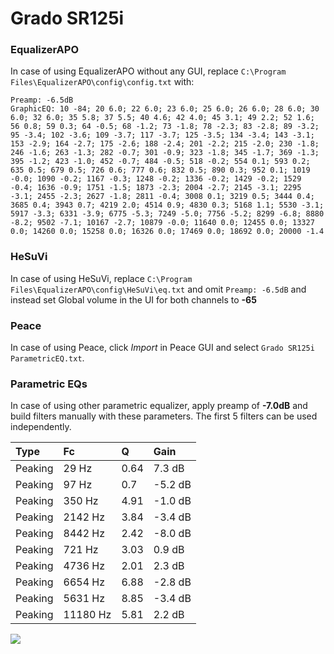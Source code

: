 # Grado SR125i

### EqualizerAPO
In case of using EqualizerAPO without any GUI, replace `C:\Program Files\EqualizerAPO\config\config.txt`
with:
```
Preamp: -6.5dB
GraphicEQ: 10 -84; 20 6.0; 22 6.0; 23 6.0; 25 6.0; 26 6.0; 28 6.0; 30 6.0; 32 6.0; 35 5.8; 37 5.5; 40 4.6; 42 4.0; 45 3.1; 49 2.2; 52 1.6; 56 0.8; 59 0.3; 64 -0.5; 68 -1.2; 73 -1.8; 78 -2.3; 83 -2.8; 89 -3.2; 95 -3.4; 102 -3.6; 109 -3.7; 117 -3.7; 125 -3.5; 134 -3.4; 143 -3.1; 153 -2.9; 164 -2.7; 175 -2.6; 188 -2.4; 201 -2.2; 215 -2.0; 230 -1.8; 246 -1.6; 263 -1.3; 282 -0.7; 301 -0.9; 323 -1.8; 345 -1.7; 369 -1.3; 395 -1.2; 423 -1.0; 452 -0.7; 484 -0.5; 518 -0.2; 554 0.1; 593 0.2; 635 0.5; 679 0.5; 726 0.6; 777 0.6; 832 0.5; 890 0.3; 952 0.1; 1019 -0.0; 1090 -0.2; 1167 -0.3; 1248 -0.2; 1336 -0.2; 1429 -0.2; 1529 -0.4; 1636 -0.9; 1751 -1.5; 1873 -2.3; 2004 -2.7; 2145 -3.1; 2295 -3.1; 2455 -2.3; 2627 -1.8; 2811 -0.4; 3008 0.1; 3219 0.5; 3444 0.4; 3685 0.4; 3943 0.7; 4219 2.0; 4514 0.9; 4830 0.3; 5168 1.1; 5530 -3.1; 5917 -3.3; 6331 -3.9; 6775 -5.3; 7249 -5.0; 7756 -5.2; 8299 -6.8; 8880 -8.2; 9502 -7.1; 10167 -2.7; 10879 -0.0; 11640 0.0; 12455 0.0; 13327 0.0; 14260 0.0; 15258 0.0; 16326 0.0; 17469 0.0; 18692 0.0; 20000 -1.4
```

### HeSuVi
In case of using HeSuVi, replace `C:\Program Files\EqualizerAPO\config\HeSuVi\eq.txt` and omit `Preamp:
-6.5dB` and instead set Global volume in the UI for both channels to **-65**

### Peace
In case of using Peace, click *Import* in Peace GUI and select `Grado SR125i ParametricEQ.txt`.

### Parametric EQs
In case of using other parametric equalizer, apply preamp of **-7.0dB** and build filters manually with
these parameters. The first 5 filters can be used independently.

| Type    | Fc       |    Q | Gain    |
|:--------|:---------|:-----|:--------|
| Peaking | 29 Hz    | 0.64 | 7.3 dB  |
| Peaking | 97 Hz    | 0.7  | -5.2 dB |
| Peaking | 350 Hz   | 4.91 | -1.0 dB |
| Peaking | 2142 Hz  | 3.84 | -3.4 dB |
| Peaking | 8442 Hz  | 2.42 | -8.0 dB |
| Peaking | 721 Hz   | 3.03 | 0.9 dB  |
| Peaking | 4736 Hz  | 2.01 | 2.3 dB  |
| Peaking | 6654 Hz  | 6.88 | -2.8 dB |
| Peaking | 5631 Hz  | 8.85 | -3.4 dB |
| Peaking | 11180 Hz | 5.81 | 2.2 dB  |

![](https://raw.githubusercontent.com/jaakkopasanen/AutoEq/master/results/headphonecom/headphonecom/Grado%20SR125i/Grado%20SR125i.png)